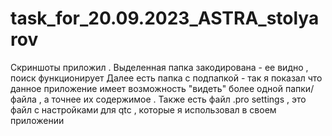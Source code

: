 # task_for_20.09.2023_ASTRA_stolyarov
Скриншоты приложил . Выделенная папка закодирована - ее видно , поиск функционирует
Далее есть папка с подпапкой - так я показал что данное приложение имеет возможность "видеть" более одной папки/файла , а точнее их содержимое . 
Также есть файл .pro settings , это файл с настройками для qtc , которые я использовал в своем приложении


